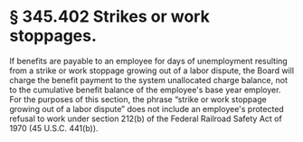 # § 345.402   Strikes or work stoppages.

If benefits are payable to an employee for days of unemployment resulting from a strike or work stoppage growing out of a labor dispute, the Board will charge the benefit payment to the system unallocated charge balance, not to the cumulative benefit balance of the employee's base year employer. For the purposes of this section, the phrase “strike or work stoppage growing out of a labor dispute” does not include an employee's protected refusal to work under section 212(b) of the Federal Railroad Safety Act of 1970 (45 U.S.C. 441(b)).




